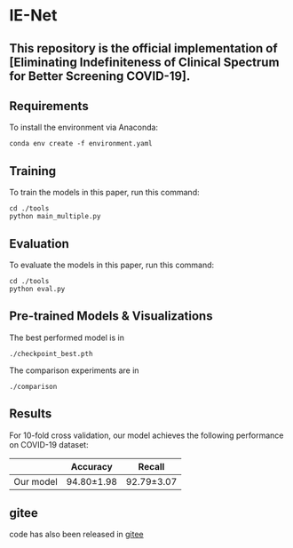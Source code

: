 # IE-Net
 
## This repository is the official implementation of [Eliminating Indefiniteness of Clinical Spectrum for Better Screening COVID-19]. 


## Requirements

To install the environment via Anaconda:

```setup
conda env create -f environment.yaml
```


## Training

To train the models in this paper, run this command:

```train
cd ./tools
python main_multiple.py
```

## Evaluation

To evaluate the models in this paper, run this command:

```eval
cd ./tools
python eval.py
```


## Pre-trained Models & Visualizations

The best performed model is in 
```
./checkpoint_best.pth
```

The comparison experiments are in
```
./comparison
```

## Results

For 10-fold cross validation, our model achieves the following performance on COVID-19 dataset:

|                    |    Accuracy       |    Recall      |
| ------------------ |------------------ | -------------- |
|    Our model       |   94.80±1.98      |  92.79±3.07    |

## gitee
code has also been released in [gitee](https://gitee.com/gyguo95/IE-Net)
